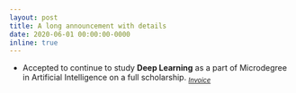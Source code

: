 ```yaml
---
layout: post
title: A long announcement with details
date: 2020-06-01 00:00:00-0000
inline: true
---
```


- Accepted to continue to study **Deep Learning** as a part of Microdegree in Artificial Intelligence on a full scholarship. _<sub>[Invoice](/files/dl-fuse.png)</sub>_
